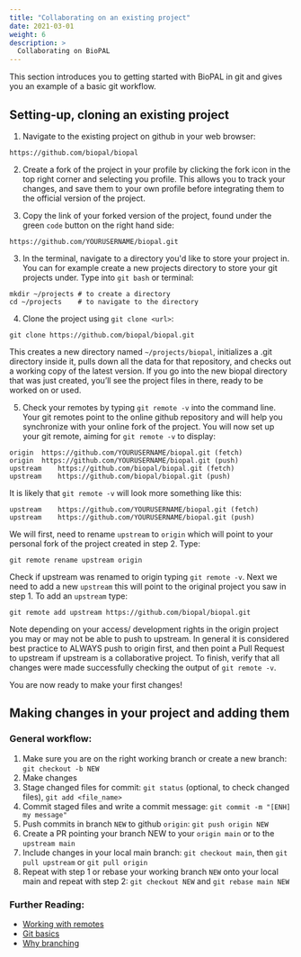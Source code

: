 ```yaml
---
title: "Collaborating on an existing project"
date: 2021-03-01
weight: 6
description: >
  Collaborating on BioPAL
---
```


This section introduces you to getting started with BioPAL in git and gives you an example of a basic git workflow.

## Setting-up, cloning an existing project

1. Navigate to the existing project on github in your web browser:

```
https://github.com/biopal/biopal
```

2. Create a fork of the project in your profile by clicking the fork icon in the top right corner and selecting you profile. This allows you to track your changes, and save them to your own profile before integrating them to the official version of the project.


2. Copy the link of your forked version of the project, found under the green `code` button on the right hand side:

``` 
https://github.com/YOURUSERNAME/biopal.git 
```


3. In the terminal, navigate to a directory you'd like to store your project in. You can for example create a new projects directory to store your git projects under. Type into `git bash` or terminal:

``` 
mkdir ~/projects # to create a directory
cd ~/projects    # to navigate to the directory
```


4. Clone the project using `git clone <url>`:

``` 
git clone https://github.com/biopal/biopal.git
```

This creates a new directory named `~/projects/biopal`, initializes a .git directory inside it, pulls down all the data for that repository, and checks out a working copy of the latest version. If you go into the new biopal directory that was just created, you’ll see the project files in there, ready to be worked on or used.


5. Check your remotes by typing `git remote -v` into the command line. Your git remotes point to the online github repository and will help you synchronize with your online fork of the project. You will now set up your git remote, aiming for `git remote -v` to display:

```
origin	https://github.com/YOURUSERNAME/biopal.git (fetch)
origin	https://github.com/YOURUSERNAME/biopal.git (push)
upstream	https://github.com/biopal/biopal.git (fetch)
upstream	https://github.com/biopal/biopal.git (push)
```

It is likely that `git remote -v` will look more something like this:

```
upstream	https://github.com/YOURUSERNAME/biopal.git (fetch)
upstream	https://github.com/YOURUSERNAME/biopal.git (push)
```

We will first, need to rename `upstream` to `origin` which will point to your personal fork of the project created in step 2. Type:

```
git remote rename upstream origin
```

Check if upstream was renamed to origin typing `git remote -v`. Next we need to add a new `upstream` this will point to the original project you saw in step 1. To add an `upstream` type:

```
git remote add upstream https://github.com/biopal/biopal.git
```

Note depending on your access/ development rights in the origin project you may or may not be able to push to upstream. In general it is considered best practice to ALWAYS push to origin first, and then point a Pull Request to upstream if upstream is a collaborative project. To finish, verify that all changes were made successfully checking the output of `git remote -v`.

You are now ready to make your first changes!



## Making changes in your project and adding them

### General workflow:

1. Make sure you are on the right working branch or create a new branch: `git checkout -b NEW`
2. Make changes
3. Stage changed files for commit: `git status` (optional, to check changed files), `git add <file_name>`
4. Commit staged files and write a commit message: `git commit -m "[ENH] my message"`
5. Push commits in branch `NEW` to github `origin`: `git push origin NEW`
6. Create a PR pointing your branch NEW to your `origin main` or to the `upstream main`
7. Include changes in your local main branch: `git checkout main`, then `git pull upstream` or `git pull origin`
8. Repeat with step 1 or rebase your working branch `NEW` onto your local main and repeat with step 2: `git checkout NEW` and `git rebase main NEW`

### Further Reading:

* [Working with remotes](https://git-scm.com/book/en/v2/Git-Basics-Recording-Changes-to-the-Repository)
* [Git basics](https://git-scm.com/book/en/v2/Git-Basics-Recording-Changes-to-the-Repository)
* [Why branching](https://git-scm.com/book/tr/v2/Git-Branching-Branching-Workflows)
